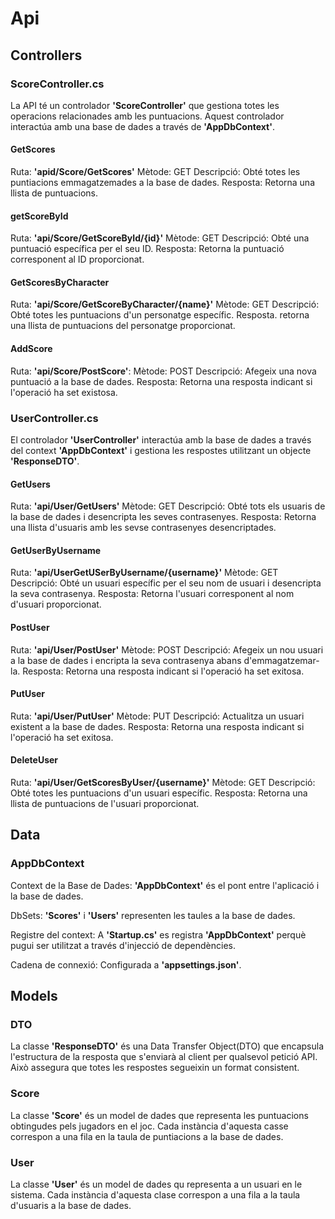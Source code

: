 # Api

## Controllers

### ScoreController.cs

La API té un controlador **'ScoreController'** que gestiona totes les operacions relacionades amb les puntuacions. Aquest controlador interactúa amb una base de dades a través de **'AppDbContext'**.

#### GetScores

Ruta: **'apid/Score/GetScores'**
Mètode: GET
Descripció: Obté totes les puntiacions emmagatzemades a la base de dades.
Resposta: Retorna una llista de puntuacions.

#### getScoreById

Ruta: **'api/Score/GetScoreById/{id}'**
Mètode: GET
Descripció: Obté una puntuació específica per el seu ID.
Resposta: Retorna la puntuació corresponent al ID proporcionat.

#### GetScoresByCharacter

Ruta: **'api/Score/GetScoreByCharacter/{name}'**
Mètode: GET
Descripció: Obté totes les puntuacions d'un personatge específic.
Resposta. retorna una llista de puntuacions del personatge proporcionat.

#### AddScore

Ruta: **'api/Score/PostScore'**:
Mètode: POST
Descripció: Afegeix una nova puntuació a la base de dades.
Resposta: Retorna una resposta indicant si l'operació ha set existosa.

### UserController.cs

El controlador **'UserController'** interactúa amb la base de dades a través del context **'AppDbContext'** i gestiona les respostes utilitzant un objecte **'ResponseDTO'**.

#### GetUsers

Ruta: **'api/User/GetUsers'**
Mètode: GET
Descripció: Obté tots els usuaris de la base de dades i desencripta les seves contrasenyes.
Resposta: Retorna una llista d'usuaris amb les sevse contrasenyes desencriptades.

#### GetUserByUsername

Ruta: **'api/UserGetUSerByUsername/{username}'**
Mètode: GET
Descripció: Obté un usuari específic per el seu nom de usuari i desencripta la seva contrasenya.
Resposta: Retorna l'usuari corresponent al nom d'usuari proporcionat.

#### PostUser

Ruta: **'api/User/PostUser'**
Mètode: POST
Descripció: Afegeix un nou usuari a la base de dades i encripta la seva contrasenya abans d'emmagatzemar-la.
Resposta: Retorna una resposta indicant si l'operació ha set exitosa.

#### PutUser

Ruta: **'api/User/PutUser'**
Mètode: PUT
Descripció: Actualitza un usuari existent a la base de dades.
Resposta: Retorna una resposta indicant si l'operació ha set exitosa.

#### DeleteUser

Ruta: **'api/User/GetScoresByUser/{username}'**
Mètode: GET
Descripció: Obté totes les puntuacions d'un usuari específic.
Resposta: Retorna una llista de puntuacions de l'usuari proporcionat.

## Data

### AppDbContext

Context de la Base de Dades: **'AppDbContext'** és el pont entre l'aplicació i la base de dades.

DbSets: **'Scores'** i **'Users'** representen les taules a la base de dades.

Registre del context: A **'Startup.cs'** es registra **'AppDbContext'** perquè pugui ser utilitzat a través d'injecció de dependències.

Cadena de connexió: Configurada a **'appsettings.json'**.

## Models

### DTO 

La classe **'ResponseDTO'** és una Data Transfer Object(DTO) que encapsula l'estructura de la resposta que s'enviarà al client per qualsevol petició API. Això assegura que totes les respostes segueixin un format consistent.

### Score

La classe **'Score'** és un model de dades que representa les puntuacions obtingudes pels jugadors en el joc. Cada instància d'aquesta casse correspon a una fila en la taula de puntiacions a la base de dades.

### User

La classe **'User'** és un model de dades qu representa a un usuari en le sistema. Cada instància d'aquesta clase correspon a una fila a la taula d'usuaris a la base de dades.
